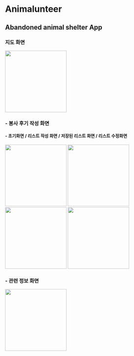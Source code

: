 # Animalunteer
## Abandoned animal shelter App

### 지도 화면
<div>
<img width="200" src="https://user-images.githubusercontent.com/45174177/103396917-32c79a00-4b79-11eb-8266-6a5499da18f6.jpg">
</div>

### - 봉사 후기 작성 화면
#### - 초기화면 / 리스트 작성 화면 / 저장된 리스트 화면 / 리스트 수정화면
<div>
  <img width="200" src="https://user-images.githubusercontent.com/45174177/103396949-4d9a0e80-4b79-11eb-9cf4-cbe80fc115ea.jpg">
  <img width="200" src="https://user-images.githubusercontent.com/45174177/103396962-5c80c100-4b79-11eb-8a9e-2d53a7071e31.jpg">
  <img width="200" src="https://user-images.githubusercontent.com/45174177/103396970-660a2900-4b79-11eb-9999-4b30593dfd8f.jpg">
  <img width="200" src="https://user-images.githubusercontent.com/45174177/103396981-76ba9f00-4b79-11eb-855b-f09bf85844ee.jpg">
</div>

### - 관련 정보 화면
<div>
<img width="200" src="https://user-images.githubusercontent.com/45174177/103396989-833ef780-4b79-11eb-811b-9bf207178fcd.jpg">
</div>
